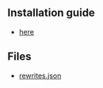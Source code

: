 ## Installation guide

- [here](https://github.com/JCalderan/IF11_KICKSTARTUTT/blob/master/doc/Installation_guide.md)

## Files

- [rewrites.json](https://github.com/JCalderan/IF11_KICKSTARTUTT/blob/master/doc/rewrites.md)
